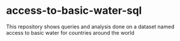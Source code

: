 # access-to-basic-water-sql
This repository shows queries and analysis done on a dataset named access to basic water for countries around the world
